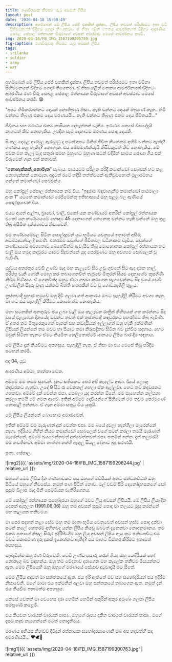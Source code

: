 ```yaml
---
title: රණවිරුවකු නිවසට යැවූ අවසන් ලිපිය
layout: post
date: '2020-04-18 15:00:49'
description: අහම්බෙන් මේ ලිපිය පේජ් එකකින් දැක්කා. ලිපිය තවමත් පරිස්සමට ඉතා වටිනා
  සිහිවටනයක් විදිහට ගෙදර තියෙනවා. ඒ නිසා යළිත් මතකය ආවර්ජනයක් විදිහට ආදරණීය ⁣රණ විරු
  සෙබළ සේපාල රත්නායක විරුවාගේ අවසන් අවස්ථාව මෙසේ ආවර්ජනය කරමි.
img: 2020-04-18/FB_IMG_1587199295759.jpg
fig-caption: රණවිරුවකු නිවසට යැවූ අවසන් ලිපිය
tags:
- srilanka
- soldier
- army
- war
---
```


අහම්බෙන් මේ ලිපිය පේජ් එකකින් දැක්කා. ලිපිය තවමත් පරිස්සමට ඉතා වටිනා සිහිවටනයක් විදිහට ගෙදර තියෙනවා. ඒ නිසා යළිත් මතකය ආවර්ජනයක් විදිහට ආදරණීය ⁣රණ විරු සෙබළ සේපාල රත්නායක විරුවාගේ අවසන් අවස්ථාව මෙසේ ආවර්ජනය කරමි. 
😪

"අපට හිමිකරගන්නට දෙයක් නොතිබුණු නිසා..
නැති වන්නට දෙයක් තිබුණේ නැත.. හිමි වන්නට තිබුණු එකම දෙය මරණයයි...
නැති වන්නට තිබුණු එකම දෙය ජීවිතයයි..." 

ජීවිතය සහ මරණය එකම කාසියක දෙපැත්තක් වැනිය. ඉරණම කෙසේ විසදේදැයි කාහටත් කිව නොහැකිය. උපදින සෑම දෙනාටම මරණය පොදු දෙයකි. 

සිංහල දෙමළ ආරවුල ඇරඹුණු දා පටන් අපට මිනිස් ජීවිත කීයක්නම් අහිමි වන්නට ඇත්ද? ගණනය කළ හැකිද? 
නොහැක. එය මෙපමණක්යැයි කිසිවකුටත් කිව නොහැකිය. මේ එවක මහ කැලෑ මැද සතුරා සමඟ මුහුණට මුහුණ සටන් වදිමින් සාමය සොයා ගිය එක් විරුවෙක් ගැන එක් කතාවක්.

"**නොහැක්කක්_නොමැත**" සැබෑය. පාඨයටම සරිලන පරිදි කමාන්ඩෝ සෙබළුන් හට කළ නොහැක්කක් නොමැත. අදටත් රටේ හදිසි තත්ත්වයක් ඇතිවුවහොත් මූලාරම්භය ගන්නේ කමාන්ඩෝ සෙබළුන්ය.

ඔහු කෝප්‍රල් සේපාල රත්නායක නම් විය.  "ඉඳුරාම බඳවාගැනීම කමාන්ඩෝ පාඨමාලා අංක 1" ය⁣ටතේ කමාන්ඩෝ රෙජිමේන්තු ඉතිහාසයේ ඔහු පළමු බල ඇණියේ සොල්දාදුවෙක් විය. 

එයට අයත් ඇල්ෆා, බ්‍රාවෝ, චාලි, එකෝ යන කණ්ඩායම් අතරින් කෝප්‍රල් රත්නායක එකෝ යන කණ්ඩායමේ හොඳම 45 දෙනාගෙන් කෙනෙකු වන්නට හැකි වන්නේ ඔහු තුළ තිබූ අසීමිත දක්ෂතාවය නිසාවෙනි. 

එම කණ්ඩායම්වල සිටින සොල්දාදුවන් යුධ භූමියට යවනුයේ ඉතාමත් අසීරු අවස්ථාවන්වලදී පමණි. එතරම්ම ඔවුන්ගේ ජීවිතවල වටිනාකම වැඩිය. ඔවුන්ගේ කණ්ඩායමේ අවශ්‍යතාව බෙහෙවින්ම ඇවැසිව තිබූ මොහොතක කෝප්‍රල් රත්නායක හට වැලි ඔය හමුදා කදවුරට යාමට සිදුවන්නේ ⁣යුද පෙරමුණට ඔහු අවශ්‍යම සෙබලෙක් වූ බැවිණි.

යුද්ධය අතරතුර වෙඩි උණ්ඩ මැද මහ කැ⁣ලෑවේ සිට උඩු ගුවනේ සිට ඇද දමන හාල්, පරිප්පු වැනි ගෝනි මොහු කර තබාගෙනවිත් තැබුවේ මිතුරන් සියළු දෙනාගේම කුසගිණි නිවීම පිණිසය. ඒ ගෙනවිත්ද ඔහුට ඒවා ගබඩා කරගෙන සැගවෙන්නට සිදු වූයේ වෙඩි උණ්වලින් සිදුරු වුණු යන්තම් බිත්ති හතරකින් වට වූ ගොඩනැගිලි තුළය.

ත්‍රස්තවාදී ප්‍රහාර හමුවේ ඔහු දිවි ගලවා ගත් ආකාරය ඔබට පැහැදිලි කිරීමට අවශ්‍ය නැත. මා හට එය පැහැදිලි කිරීමට කොහෙත්ම නොහැකිය.

මහා සටනකින් අනතුරුව ජය ලබා වැලි ඔය කැලෑවක රාත්‍රීන් කිහිපයක් ගත කරන්නට සිදු වූයේ එළැඹෙන දිනයේද ඔවුන්ට තවත් එක් ත්‍රස්තවාදී කඳවුරකට පහරදීමට තිබූ බැවිණි. ඒ අතර තම මිතුරෙකුගෙන් පෑනක් සහ කඩදාසියක් ඉල්ලාගත් ඔහු හැකි ඉක්මණින් ලිපියක් ලියන්නේ තම මවට හා පියාට තමා නිරුපද්‍රිතව සිටින බව දැන්වීම සදහාය. හෙට ඔවුන් සිටිනා තැනට ඒමට නියමිත හෙලිකොප්ටර් යානයට ලිපිය බාර දීම සඳහාය.

මේ ලිපිය දැන් කියවීමට අපහසුය. පැහැදිලි නැත. ඒ නිසා මා එය මෙසේ තිබූ පරිදිම සටහන් කරමි. 

අද 04,
යුධ 

ආදරණීය අම්මා, තාත්තා වෙත.

අම්මේ මම තවම සුවෙන්. දැනට සතියකට පෙර අපි කැලේට ආවා. ඊයේ ලොකු කදවුරකට ගැහුවා. උදේ 9 සිට රෑ වෙනකල් ගහලා ඒක ඇල්ලුවා. හෙට තව කදවුරකට ගහනවා. අම්මේ දුක් වෙන්න එපා. සෙබලා යුද කරන්න ඕනේ. මම සෑහෙන්න කල්පනා කරලා තමයි මේ ගමන ආවේ. ඉතින් අම්මේ දෙවියන්ගේ පිහිටෙන් මම තවම පෙරමුණේ නොසැලී ඉන්නවා. ඒ ගැන අම්මා සතුටු විය යුතුයි.

මේ ලිපිය ලියන්නේ බොහොම අමාරැවෙන්.

ඉතින් අම්මේ මම මැරුණත් දුක් වෙන්න එපා. මම බයේ දුවලා හැන්ගිලා මැරෙන්නේ නැහැ. ඉදිරියට ගිහින් නියම කමාන්ඩෝ සෙබලෙක් වගේ සටන් කරලා තමයි මැරැණත් මැරෙන්නේ. අම්මේ බයවෙන්නවත් දුක්වෙන්නවත් එපා. සතුටින් ඉන්න. දැන් කලුවරයි. මම නවතිනවා.
අම්මා තාත්තා නන්ගී ඇතුලු සියලු දෙනාට බුදු සරණයි.

පුතා,
සේපාල. 

![img2]({{ 'assets/img/2020-04-18/FB_IMG_1587199298244.jpg' | relative_url }})

ඔහුගේ මෙම ලිපිය දින ගණනාවකට පසු ඔහුගේ මව්පියන් අතට පත්වනවිටත් ඔහු සිටියේ ඔහුගේ නිවසේය. නමුත් පණ පිටින් නොව. මල් වඩම් පිරි දෙනෝදහසකගේ සෝ සුසුම් විලාප මැද මිනී පෙට්ටියක වැතිරීගෙනය.

මේ කෝප්‍රල් රත්නායක සහෝදරයා ඔහුගේ මවට ලියූ අවසන් ලිපියයි. මේ ලිපිය ලියා දින දෙකක් ඇතුලත (1991.06.06) ඔහු තම අවසන් සුසුම් පොද වා තලයට මුසු කරන්නේ මහ කැලයක තනිවමය. 

මා පෙර සදහන් කළා සේම ඔහු තම මාතෘ භූමිය වෙනුවෙන් අවසන් හුස්ම පොද දක්වා සටන් කලේ කෙතරම් අභීතවද යන්න ලිපිය කියවූ ඔබටත් දැනෙනවා නොඅනුමානය. තම එකම පුතාගේ නිසල සිරුර ඉදිරිපිටදීම ඔහු ලියූ අවසන් ලිපිය ඇය තට පත්වනවිට එම මවට කොපමණ දරු දුකක් දැනෙන්නට ඇතිද? එය මාහට විස්තර කිරීමට ඉතාමත් අපහසුය. 

සැබැවින්ම ඔහු රණ විරුවෙකි. වෙඩි උණ්ඩ පසාරු කරන් ගියද ඔහු කෙදිරියක් හෝ නොනැගූ බව සඳහන්ය. ඔහු තම වේදනාව දරාගෙන මහ කැලේක තනිවම මියයන්නට ඇත. මෙම ලිපියෙහි ඔහු ඔහුගේ මරණයේ සේයාව දුටුවාදැයි මට සිතේ.

මෙම ලිපිය අදටත් මා සන්තකයේ ඇත. එය ඉරී ඇත්තේ මව සහ සහෝදරියන් එය ඉදිරීම ⁣නිසාවෙනි. මගේ මාමා එය ඉක්මනින් අලවා ඔහු සන්තකයේ තබාගෙන ඇත. නමුත් දැන් එය කියවීම ඉතාමත්ම අපහසුය.

කෙසේ වෙතත් මා වෙහෙස දරා හෙමින් හෙමින් අකුරින් අකුර අමුණා ගලපා ලිපිය සම්පූර්ණ කළෙමි.

එය කියවන වාරයක් වාරයක් පාසා.. ඔහුගේ රූපය දකින වාරයක් වාරයක් පාසා.. මගේ දෑසට කදුළු නැගෙන්නේ මටත් නොදැනීමය.

මරණය අභියස නිහඬව දිවිදුන් රත්නායක සහෝදරයාණෙනි ඔබ අප හදවත්හි සදා අමරණීයයි... ❤️🕊️🙏

![img1]({{ 'assets/img/2020-04-18/FB_IMG_1587199300763.jpg' | relative_url }})
